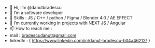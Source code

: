 - 👋 Hi, I’m @danutbradescu
- 👀 I’m a software developer
- 📖 Skills : JS / C++ / python / Figma / Blender 4.0 / AE EFFECT
- 🌱 I’m currently working in projects with NEXT JS / Angular
- 📫 How to reach me :
- mail : bradescudanut@gmail.com
- linkedIn : { https://www.linkedin.com/in/danut-bradescu-b04a46212/ }

<!---
danutbradescu/danutbradescu is a ✨ special ✨ repository because its `README.md` (this file) appears on your GitHub profile.
You can click the Preview link to take a look at your changes.
--->
